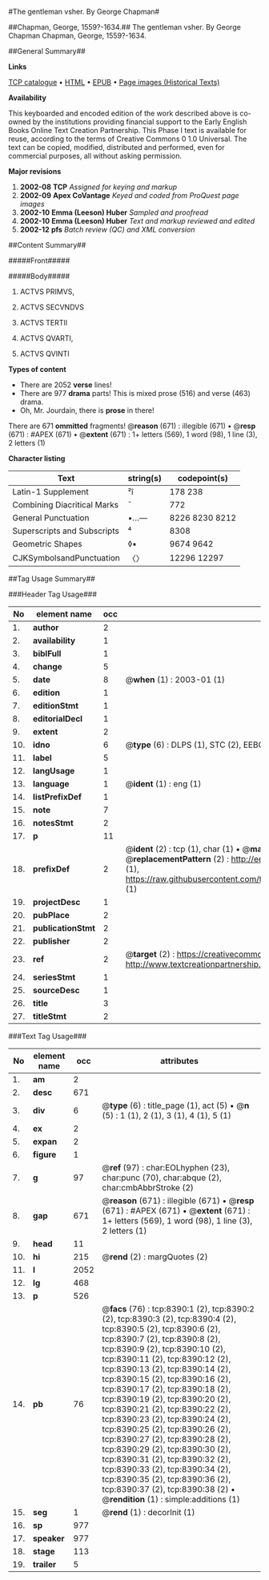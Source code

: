 #The gentleman vsher. By George Chapman#

##Chapman, George, 1559?-1634.##
The gentleman vsher. By George Chapman
Chapman, George, 1559?-1634.

##General Summary##

**Links**

[TCP catalogue](http://www.ota.ox.ac.uk/tcp/)  • 
[HTML](http://tei.it.ox.ac.uk/tcp/Texts-HTML/free/A18/A18413.html)  • 
[EPUB](http://tei.it.ox.ac.uk/tcp/Texts-EPUB/free/A18/A18413.epub) • 
[Page images (Historical Texts)](https://data.historicaltexts.jisc.ac.uk/view?pubId=eebo-99843644e&pageId=eebo-99843644e-8390-1)

**Availability**

This keyboarded and encoded edition of the
	       work described above is co-owned by the institutions
	       providing financial support to the Early English Books
	       Online Text Creation Partnership. This Phase I text is
	       available for reuse, according to the terms of Creative
	       Commons 0 1.0 Universal. The text can be copied,
	       modified, distributed and performed, even for
	       commercial purposes, all without asking permission.

**Major revisions**

1. __2002-08__ __TCP__ *Assigned for keying and markup*
1. __2002-09__ __Apex CoVantage__ *Keyed and coded from ProQuest page images*
1. __2002-10__ __Emma (Leeson) Huber__ *Sampled and proofread*
1. __2002-10__ __Emma (Leeson) Huber__ *Text and markup reviewed and edited*
1. __2002-12__ __pfs__ *Batch review (QC) and XML conversion*

##Content Summary##

#####Front#####

#####Body#####

1. ACTVS PRIMVS,

1. ACTVS SECVNDVS

1. ACTVS TERTII

1. ACTVS QVARTI,

1. ACTVS QVINTI

**Types of content**

  * There are 2052 **verse** lines!
  * There are 977 **drama** parts! This is mixed prose (516) and verse (463) drama.
  * Oh, Mr. Jourdain, there is **prose** in there!

There are 671 **ommitted** fragments! 
 @__reason__ (671) : illegible (671)  •  @__resp__ (671) : #APEX (671)  •  @__extent__ (671) : 1+ letters (569), 1 word (98), 1 line (3), 2 letters (1)

**Character listing**


|Text|string(s)|codepoint(s)|
|---|---|---|
|Latin-1 Supplement|²î|178 238|
|Combining             Diacritical Marks|̄|772|
|General Punctuation|•…—|8226 8230 8212|
|Superscripts             and Subscripts|⁴|8308|
|Geometric Shapes|◊▪|9674 9642|
|CJKSymbolsandPunctuation|〈〉|12296 12297|

##Tag Usage Summary##

###Header Tag Usage###

|No|element name|occ|attributes|
|---|---|---|---|
|1.|__author__|2||
|2.|__availability__|1||
|3.|__biblFull__|1||
|4.|__change__|5||
|5.|__date__|8| @__when__ (1) : 2003-01 (1)|
|6.|__edition__|1||
|7.|__editionStmt__|1||
|8.|__editorialDecl__|1||
|9.|__extent__|2||
|10.|__idno__|6| @__type__ (6) : DLPS (1), STC (2), EEBO-CITATION (1), PROQUEST (1), VID (1)|
|11.|__label__|5||
|12.|__langUsage__|1||
|13.|__language__|1| @__ident__ (1) : eng (1)|
|14.|__listPrefixDef__|1||
|15.|__note__|7||
|16.|__notesStmt__|2||
|17.|__p__|11||
|18.|__prefixDef__|2| @__ident__ (2) : tcp (1), char (1)  •  @__matchPattern__ (2) : ([0-9\-]+):([0-9IVX]+) (1), (.+) (1)  •  @__replacementPattern__ (2) : http://eebo.chadwyck.com/downloadtiff?vid=$1&page=$2 (1), https://raw.githubusercontent.com/textcreationpartnership/Texts/master/tcpchars.xml#$1 (1)|
|19.|__projectDesc__|1||
|20.|__pubPlace__|2||
|21.|__publicationStmt__|2||
|22.|__publisher__|2||
|23.|__ref__|2| @__target__ (2) : https://creativecommons.org/publicdomain/zero/1.0/ (1), http://www.textcreationpartnership.org/docs/. (1)|
|24.|__seriesStmt__|1||
|25.|__sourceDesc__|1||
|26.|__title__|3||
|27.|__titleStmt__|2||


###Text Tag Usage###

|No|element name|occ|attributes|
|---|---|---|---|
|1.|__am__|2||
|2.|__desc__|671||
|3.|__div__|6| @__type__ (6) : title_page (1), act (5)  •  @__n__ (5) : 1 (1), 2 (1), 3 (1), 4 (1), 5 (1)|
|4.|__ex__|2||
|5.|__expan__|2||
|6.|__figure__|1||
|7.|__g__|97| @__ref__ (97) : char:EOLhyphen (23), char:punc (70), char:abque (2), char:cmbAbbrStroke (2)|
|8.|__gap__|671| @__reason__ (671) : illegible (671)  •  @__resp__ (671) : #APEX (671)  •  @__extent__ (671) : 1+ letters (569), 1 word (98), 1 line (3), 2 letters (1)|
|9.|__head__|11||
|10.|__hi__|215| @__rend__ (2) : margQuotes (2)|
|11.|__l__|2052||
|12.|__lg__|468||
|13.|__p__|526||
|14.|__pb__|76| @__facs__ (76) : tcp:8390:1 (2), tcp:8390:2 (2), tcp:8390:3 (2), tcp:8390:4 (2), tcp:8390:5 (2), tcp:8390:6 (2), tcp:8390:7 (2), tcp:8390:8 (2), tcp:8390:9 (2), tcp:8390:10 (2), tcp:8390:11 (2), tcp:8390:12 (2), tcp:8390:13 (2), tcp:8390:14 (2), tcp:8390:15 (2), tcp:8390:16 (2), tcp:8390:17 (2), tcp:8390:18 (2), tcp:8390:19 (2), tcp:8390:20 (2), tcp:8390:21 (2), tcp:8390:22 (2), tcp:8390:23 (2), tcp:8390:24 (2), tcp:8390:25 (2), tcp:8390:26 (2), tcp:8390:27 (2), tcp:8390:28 (2), tcp:8390:29 (2), tcp:8390:30 (2), tcp:8390:31 (2), tcp:8390:32 (2), tcp:8390:33 (2), tcp:8390:34 (2), tcp:8390:35 (2), tcp:8390:36 (2), tcp:8390:37 (2), tcp:8390:38 (2)  •  @__rendition__ (1) : simple:additions (1)|
|15.|__seg__|1| @__rend__ (1) : decorInit (1)|
|16.|__sp__|977||
|17.|__speaker__|977||
|18.|__stage__|113||
|19.|__trailer__|5||
